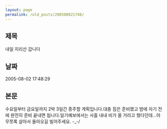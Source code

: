 ```yaml
---
layout: page
permalink: /old_posts/200508021748/
---
```


## 제목
내일 지리산 갑니다

## 날짜
2005-08-02 17:48:29

## 본문
수요일부터 금요일까지 2박 3일간 종주할 계획입니다.대충 짐은 준비했고 밤에 자기 전에 완전히 준비 끝내면 됩니다.일기예보에서는 사흘 내내 비가 올 거라고 했다던데...아무쪼록 살아서 돌아오길 빌어주세요. -_-/